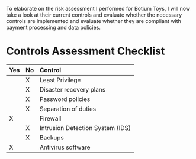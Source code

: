 To elaborate on the risk assessment I performed for Botium Toys, I will now take a look at their current controls and evaluate whether the necessary controls are implemented and evaluate whether they are compliant with payment processing and data policies.

# Controls Assessment Checklist

| Yes        | No         | Control |
|:-------------|:------------------|:------|
|  | X | Least Privilege  |
|  |  X| Disaster recovery plans  |
|  | X | Password policies   |
|  | X | Separation of duties  |
| X |  |  Firewall |
|  | X |  Intrusion Detection System (IDS) |
|  | X |  Backups |
| X |  | Antivirus software  |

